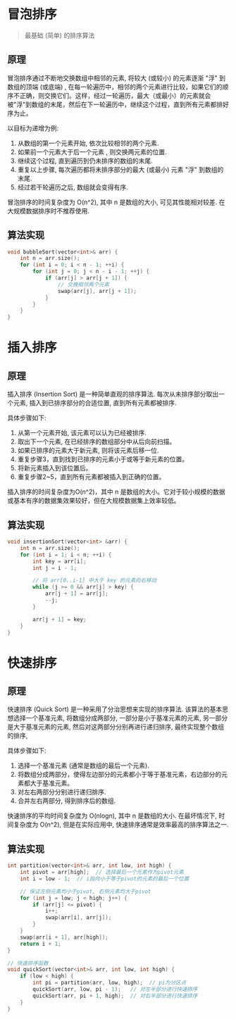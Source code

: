 
# 冒泡排序

> 最基础 (简单) 的排序算法

## 原理

冒泡排序通过不断地交换数组中相邻的元素, 将较大 (或较小) 的元素逐渐 "浮" 到数组的顶端 (或底端) , 在每一轮遍历中，相邻的两个元素进行比较，如果它们的顺序不正确，则交换它们。这样，经过一轮遍历，最大（或最小）的元素就会被"浮"到数组的末尾，然后在下一轮遍历中，继续这个过程，直到所有元素都排好序为止。

以目标为递增为例:

1. 从数组的第一个元素开始, 依次比较相邻的两个元素. 
2. 如果前一个元素大于后一个元素 , 则交换两元素的位置. 
3. 继续这个过程, 直到遍历到仍未排序的数组的末尾. 
4. 重复以上步骤, 每次遍历都将未排序部分的最大 (或最小) 元素 "浮" 到数组的末尾. 
5. 经过若干轮遍历之后, 数组就会变得有序. 

冒泡排序的时间复杂度为 O(n^2), 其中 n 是数组的大小, 可见其性能相对较差. 在大规模数据排序时不推荐使用.

## 算法实现

```cpp
void bubbleSort(vector<int>& arr) {
    int n = arr.size();
    for (int i = 0; i < n - 1; ++i) {
        for (int j = 0; j < n - i - 1; ++j) {
            if (arr[j] > arr[j + 1]) {
                // 交换相邻两个元素
                swap(arr[j], arr[j + 1]);
            }
        }
    }
}
```


# 插入排序

## 原理

插入排序 (Insertion Sort) 是一种简单直观的排序算法. 每次从未排序部分取出一个元素, 插入到已排序部分的合适位置, 直到所有元素都被排序. 

具体步骤如下: 

1. 从第一个元素开始, 该元素可以认为已经被排序. 
2. 取出下一个元素, 在已经排序的数组部分中从后向前扫描。
3. 如果已排序的元素大于新元素, 则将该元素后移一位. 
4. 重复步骤3，直到找到已排序的元素小于或等于新元素的位置。
5. 将新元素插入到该位置后。
6. 重复步骤2~5，直到所有元素都被插入到正确的位置。

插入排序的时间复杂度为O(n^2)，其中 n 是数组的大小。它对于较小规模的数据或基本有序的数据集效果较好，但在大规模数据集上效率较低。

## 算法实现

```cpp
void insertionSort(vector<int> &arr) {
    int n = arr.size();
    for (int i = 1; i < n; ++i) {
        int key = arr[i];
        int j = i - 1;

        // 将 arr[0..i-1] 中大于 key 的元素向右移动
        while (j >= 0 && arr[j] > key) {
            arr[j + 1] = arr[j];
            --j;
        }

        arr[j + 1] = key;
    }
}
```


# 快速排序

## 原理

快速排序 (Quick Sort) 是一种采用了分治思想来实现的排序算法. 该算法的基本思想选择一个基准元素, 将数组分成两部分, 一部分是小于基准元素的元素, 另一部分是大于基准元素的元素, 然后对这两部分分别再进行递归排序, 最终实现整个数组的排序, 

具体步骤如下:

1. 选择一个基准元素 (通常是数组的最后一个元素). 
2. 将数组分成两部分，使得左边部分的元素都小于等于基准元素，右边部分的元素都大于基准元素。
3. 对左右两部分分别进行递归排序. 
4. 合并左右两部分, 得到排序后的数组. 

快速排序的平均时间复杂度为 O(nlogn), 其中 n 是数组的大小. 在最坏情况下, 时间复杂度为 O(n^2), 但是在实际应用中, 快速排序通常是效率最高的排序算法之一.

## 算法实现

```cpp
int partition(vector<int>& arr, int low, int high) {
    int pivot = arr[high];  // 选择最后一个元素作为pivot元素
    int i = low - 1;  // i指向小于等于pivot的元素的最后一个位置

	// 保证左侧元素均小于pivot, 右侧元素均大于pivot
    for (int j = low; j < high; j++) {
        if (arr[j] <= pivot) {
            i++;
            swap(arr[i], arr[j]);
        }
    }
    swap(arr[i + 1], arr[high]);
    return i + 1;
}

// 快速排序函数
void quickSort(vector<int>& arr, int low, int high) {
    if (low < high) {
        int pi = partition(arr, low, high);  // pi为分区点
        quickSort(arr, low, pi - 1);   // 对左半部分进行快速排序
        quickSort(arr, pi + 1, high);  // 对右半部分进行快速排序
    }
}
```
